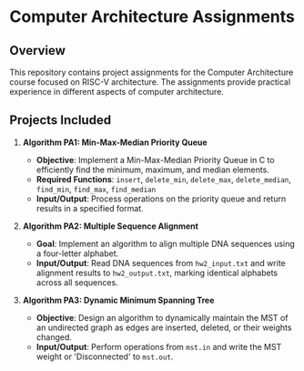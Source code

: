 # Computer Architecture Assignments

## Overview

This repository contains project assignments for the Computer Architecture course focused on RISC-V architecture. The assignments provide practical experience in different aspects of computer architecture.

## Projects Included

1. **Algorithm PA1: Min-Max-Median Priority Queue**

   - **Objective**: Implement a Min-Max-Median Priority Queue in C to efficiently find the minimum, maximum, and median elements.
   - **Required Functions**: `insert`, `delete_min`, `delete_max`, `delete_median`, `find_min`, `find_max`, `find_median`
   - **Input/Output**: Process operations on the priority queue and return results in a specified format.

2. **Algorithm PA2: Multiple Sequence Alignment**

   - **Goal**: Implement an algorithm to align multiple DNA sequences using a four-letter alphabet.
   - **Input/Output**: Read DNA sequences from `hw2_input.txt` and write alignment results to `hw2_output.txt`, marking identical alphabets across all sequences.

3. **Algorithm PA3: Dynamic Minimum Spanning Tree**

   - **Objective**: Design an algorithm to dynamically maintain the MST of an undirected graph as edges are inserted, deleted, or their weights changed.
   - **Input/Output**: Perform operations from `mst.in` and write the MST weight or 'Disconnected' to `mst.out`.
